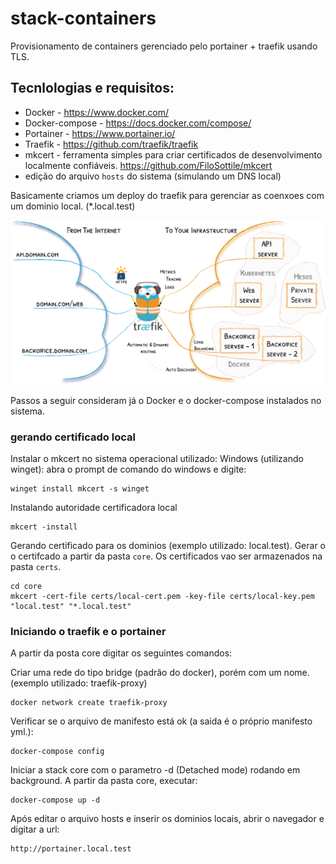 # stack-containers

Provisionamento de containers gerenciado pelo portainer + traefik usando TLS.

## Tecnlologias e requisitos:
- Docker - https://www.docker.com/
- Docker-compose - https://docs.docker.com/compose/
- Portainer - https://www.portainer.io/
- Traefik - https://github.com/traefik/traefik
- mkcert - ferramenta simples para criar certificados de desenvolvimento localmente confiáveis.  https://github.com/FiloSottile/mkcert
- edição do arquivo `hosts` do sistema (simulando um DNS local)

Basicamente criamos um deploy do traefik para gerenciar as coenxoes com um dominio local. (*.local.test)

![](./docs/images/traefik-architecture.webp)

Passos a seguir consideram já o Docker e o docker-compose instalados no sistema. 

###  gerando certificado local
Instalar o mkcert no sistema operacional utilizado:
Windows (utilizando winget): abra o prompt de comando do windows e digite:
```
winget install mkcert -s winget 
```

Instalando autoridade certificadora local
```
mkcert -install
```
Gerando certificado para os dominios (exemplo utilizado: local.test).
Gerar o o certifcado a partir da pasta `core`. Os certificados vao ser armazenados na pasta `certs`.

```
cd core
mkcert -cert-file certs/local-cert.pem -key-file certs/local-key.pem "local.test" "*.local.test"
```

###  Iniciando o traefik e o portainer
A partir da posta core digitar os seguintes comandos:

Criar uma rede do tipo bridge (padrão do docker), porém com um nome. (exemplo utilizado: traefik-proxy)
```
docker network create traefik-proxy
```

Verificar se o arquivo de manifesto está ok (a saida é o próprio manifesto yml.):
```
docker-compose config
```

Iniciar a stack core com o parametro -d (Detached mode) rodando em background. A partir da pasta core, executar:
```
docker-compose up -d
```

Após editar o arquivo hosts e inserir os dominios locais, abrir o navegador e digitar a url:
```
http://portainer.local.test
```

